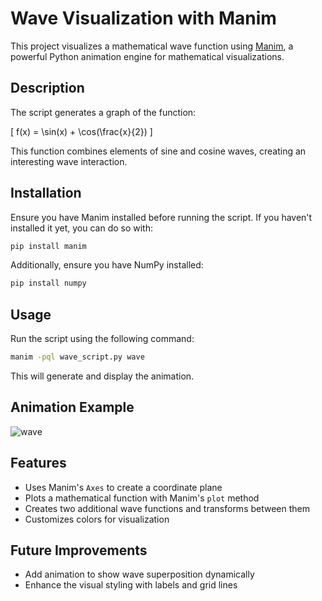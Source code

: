 # Wave Visualization with Manim

This project visualizes a mathematical wave function using [Manim](https://www.manim.community/), a powerful Python animation engine for mathematical visualizations.

## Description
The script generates a graph of the function:

\[ f(x) = \sin(x) + \cos(\frac{x}{2}) \]

This function combines elements of sine and cosine waves, creating an interesting wave interaction.

## Installation
Ensure you have Manim installed before running the script. If you haven't installed it yet, you can do so with:

```sh
pip install manim
```

Additionally, ensure you have NumPy installed:

```sh
pip install numpy
```

## Usage
Run the script using the following command:

```sh
manim -pql wave_script.py wave
```


This will generate and display the animation.

## Animation Example
![wave](https://github.com/user-attachments/assets/ffc05aa5-563e-4dc2-943f-8886ea0537b1)
## Features
- Uses Manim's `Axes` to create a coordinate plane
- Plots a mathematical function with Manim's `plot` method
- Creates two additional wave functions and transforms between them
- Customizes colors for visualization

## Future Improvements
- Add animation to show wave superposition dynamically
- Enhance the visual styling with labels and grid lines


